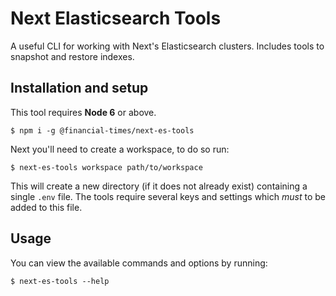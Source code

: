 # Next Elasticsearch Tools

A useful CLI for working with Next's Elasticsearch clusters. Includes tools to snapshot and restore indexes.

## Installation and setup

This tool requires **Node 6** or above.

```
$ npm i -g @financial-times/next-es-tools
```

Next you'll need to create a workspace, to do so run:

```
$ next-es-tools workspace path/to/workspace
```

This will create a new directory (if it does not already exist) containing a single `.env` file. The tools require several keys and settings which _must_ to be added to this file.

## Usage

You can view the available commands and options by running:

```
$ next-es-tools --help
```
